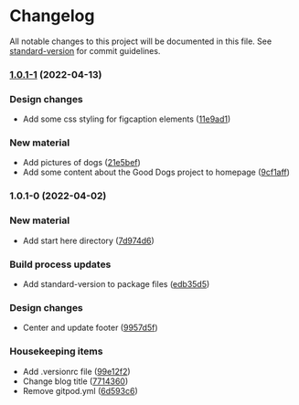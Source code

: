 # Changelog

All notable changes to this project will be documented in this file. See [standard-version](https://github.com/conventional-changelog/standard-version) for commit guidelines.

### [1.0.1-1](https://gitlab.com/zivbk1/hugostarter/compare/v1.0.1-0...v1.0.1-1) (2022-04-13)


### Design changes

* Add some css styling for figcaption elements ([11e9ad1](https://gitlab.com/zivbk1/hugostarter/commit/11e9ad1717d1f3dfbf610bdda21376421a39c8bf))


### New material

* Add pictures of dogs ([21e5bef](https://gitlab.com/zivbk1/hugostarter/commit/21e5befa086ce44689f702030f26207db6c6b81f))
* Add some content about the Good Dogs project to homepage ([9cf1aff](https://gitlab.com/zivbk1/hugostarter/commit/9cf1afffb736e1d772321218dce49110fd4b95a1))

### 1.0.1-0 (2022-04-02)


### New material

* Add start here directory ([7d974d6](https://gitlab.com/zivbk1/hugostarter/commit/7d974d68060a8fc3662dc64db552617d531f295f))


### Build process updates

* Add standard-version to package files ([edb35d5](https://gitlab.com/zivbk1/hugostarter/commit/edb35d5e9715d4a1c3426399f9744d5fc9f33308))


### Design changes

* Center and update footer ([9957d5f](https://gitlab.com/zivbk1/hugostarter/commit/9957d5f69195a02c9e5635b2dabcf75b2986f3c2))


### Housekeeping items

* Add .versionrc file ([99e12f2](https://gitlab.com/zivbk1/hugostarter/commit/99e12f2bbf07e60cd88e45f1e4709c7521ec2a60))
* Change blog title ([7714360](https://gitlab.com/zivbk1/hugostarter/commit/771436085482f267786a7729835d32ff3f94dd4c))
* Remove gitpod.yml ([6d593c6](https://gitlab.com/zivbk1/hugostarter/commit/6d593c6111ec863ea0af9f413b9a218a675b510a))
